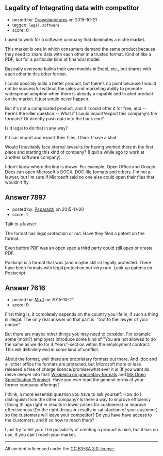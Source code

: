 ## Legality of Integrating data with competitor

- posted by: [Drawninpictures](https://stackexchange.com/users/6941511/drawninpictures) on 2015-10-21
- tagged: `legal`, `software`
- score: 0

<p>I used to work for a software company that dominates a niche market.</p>

<p>This market is one in which consumers demand the same product because they need to share data with each other in a trusted format. Kind of like a PDF, but for a particular kind of financial model.</p>

<p>Basically everyone builds their own models in Excel, etc., but shares with each other in this other format.</p>

<p>I could possibly build a better product, but there's no point because I would not be successful without the sales and marketing ability to promote widespread adoption when there is already a capable and trusted product on the market. It just would never happen.</p>

<p>But it's not a complicated product, and if I could offer it for free, and -- here's the killer question -- What if I could import/export this company's file formats? Or directly push data into the back end?</p>

<p>Is it legal to do that in any way?</p>

<p>If I can import and export their files, I think I have a shot.</p>

<p>Would I inevitably face eternal lawsuits for having worked there in the first place and starting this kind of company? (I quit a while ago to work at another software company).</p>

<p>I don't know where the line is drawn. For example, Open Office and Google Docs can open Microsoft's DOCX, DOC file formats and others. I'm not a lawyer, but I'm sure if Microsoft said no one else could open their files that wouldn't fly.</p>



## Answer 7897

- posted by: [Paparazzi](https://stackexchange.com/users/300272/paparazzi) on 2015-11-20
- score: 1

<p>Talk to a lawyer  </p>

<p>The format has legal protection or not.  Have they filed a patent on the format.  </p>

<p>Even before PDF was an open spec a third party could still open or create PDF.</p>

<p>Postsript is a format that was (and maybe still is) legally protected. There have been formats with legal protection but very rare.  Look up patents on Postscript.</p>



## Answer 7616

- posted by: [Mruf](https://stackexchange.com/users/3246202/mruf) on 2015-10-21
- score: 0

<p>First thing is, it completely depends on the country you life in, if such a thing is illegal. The only real answer on that part is: "Got to the lawyer of your choice"</p>

<p>But there are maybe other things you may need to consider. For example some (most?) employers introduce some kind of "You are not allowed to do the same as we do for 4 Years"-section within the employment contract. This will definitely end in some kind of conflict.</p>

<p>About the format, well there are proprietary formats out there. And .doc and all other office file formats are protected, but Microsoft more or less released a free of charge licence/promise/what ever it is (If you want do delve deeper into that: <a href="https://en.wikipedia.org/wiki/Proprietary_format" rel="nofollow">Wikipedia on proprietary formats</a> and <a href="https://en.wikipedia.org/wiki/Microsoft_Open_Specification_Promise" rel="nofollow">MS Open Specification Promise</a>). Have you ever read the general terms of your former company offerings?</p>

<p>I think, a more essential question you have to ask yourself: How do i distinguish from the other company? Is there a way to improve efficiency (Doing things right => results in lower prices for customers) or improve effectiveness (Do the right things => results in satisfaction of your customer) so the customers will leave your competitor? Do you have have access to the customers, and if so how to reach them?</p>

<p>I just try to tell you: The possibility of creating a product is nice, but it has no use, if you can't reach your market.</p>




---

All content is licensed under the [CC BY-SA 3.0 license](https://creativecommons.org/licenses/by-sa/3.0/).
